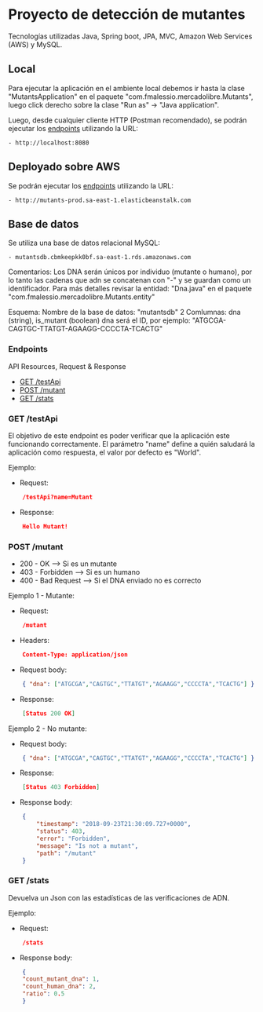 # Proyecto de detección de mutantes

Tecnologías utilizadas Java, Spring boot, JPA, MVC, Amazon Web Services (AWS) y MySQL.

## Local
Para ejecutar la aplicación en el ambiente local debemos ir hasta la clase "MutantsApplication" en el paquete "com.fmalessio.mercadolibre.Mutants", luego click derecho sobre la clase "Run as" -> "Java application".

Luego, desde cualquier cliente HTTP (Postman recomendado), se podrán ejecutar los [endpoints](#endpoints) utilizando la URL:

	- http://localhost:8080

## Deployado sobre AWS

Se podrán ejecutar los [endpoints](#endpoints) utilizando la URL:

	- http://mutants-prod.sa-east-1.elasticbeanstalk.com
	
## Base de datos

Se utiliza una base de datos relacional MySQL:

	- mutantsdb.cbmkeepkk0bf.sa-east-1.rds.amazonaws.com

Comentarios:
Los DNA serán únicos por individuo (mutante o humano), por lo tanto las cadenas que adn se concatenan con "-" y se guardan como un identificador.
Para más detalles revisar la entidad: "Dna.java" en el paquete "com.fmalessio.mercadolibre.Mutants.entity"

Esquema:
Nombre de la base de datos: "mutantsdb"
2 Comlumnas: dna (string), is_mutant (boolean)
dna será el ID, por ejemplo: "ATGCGA-CAGTGC-TTATGT-AGAAGG-CCCCTA-TCACTG"

### Endpoints

API Resources, Request & Response

  - [GET /testApi](#get-testapi)
  - [POST /mutant](#post-mutant)
  - [GET /stats](#get-stats)

### GET /testApi

El objetivo de este endpoint es poder verificar que la aplicación este funcionando correctamente.
El parámetro "name" define a quién saludará la aplicación como respuesta, el valor por defecto es "World".

Ejemplo:
- Request:
	
```json
	/testApi?name=Mutant
```

- Response:

```json
	Hello Mutant!
```
	
### POST /mutant

* 200 - OK --> Si es un mutante
* 403 - Forbidden --> Si es un humano
* 400 - Bad Request --> Si el DNA enviado no es correcto

Ejemplo 1 - Mutante:

- Request:

```json
	/mutant
```

- Headers:

```json
	Content-Type: application/json
```

- Request body:

```json
	{ "dna": ["ATGCGA","CAGTGC","TTATGT","AGAAGG","CCCCTA","TCACTG"] }
```

- Response:

```json
	[Status 200 OK]
```
	
Ejemplo 2 - No mutante:

- Request body:

```json
	{ "dna": ["ATGCGA","CAGTGC","TTATGT","AGAAGG","CCCCTA","TCACTG"] }	
```
	
- Response:

```json
	[Status 403 Forbidden]
```

- Response body:

```json
	{
	    "timestamp": "2018-09-23T21:30:09.727+0000",
	    "status": 403,
	    "error": "Forbidden",
	    "message": "Is not a mutant",
	    "path": "/mutant"
	}
```

### GET /stats

Devuelva un Json con las estadísticas de las verificaciones de ADN.

Ejemplo:
- Request:
	
```json
	/stats
```

- Response body:

```json
	{
    "count_mutant_dna": 1,
    "count_human_dna": 2,
    "ratio": 0.5
	}
```